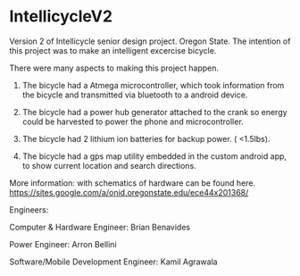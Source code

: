 IntellicycleV2
==============

Version 2 of Intellicycle senior design project. Oregon State. 
The intention of this project was to make an intelligent excercise bicycle.

There were many aspects to making this project happen.

1. The bicycle had a Atmega microcontroller, which took information from the bicycle and transmitted via bluetooth to a android device.

2. The bicycle had a power hub generator attached to the crank so energy could be harvested to power the phone and microcontroller.

3. The bicycle had 2 lithium ion batteries for backup power. ( <1.5lbs).

4. The bicycle had a gps map utility embedded in the custom android app, to show current location and search directions.

More information: with schematics of hardware can be found here. 
https://sites.google.com/a/onid.oregonstate.edu/ece44x201368/



Engineers:

Computer & Hardware Engineer: Brian Benavides


Power Engineer: Arron Bellini                                       
            

Software/Mobile Development Engineer: Kamil Agrawala
